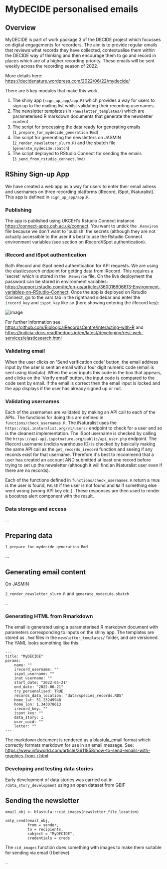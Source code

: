 # MyDECIDE personalised emails

## Overview

MyDECIDE is part of work package 3 of the DECIDE project which focusses on digital engagements for recorders. The aim is to provide regular emails that reviews what records they have collected, contextualise them within the DECIDE way of thinking and then encourage them to go and record in places which are of a higher recording priority. These emails will be sent weekly across the recording season of 2022.

More details here: https://decidenature.wordpress.com/2022/06/22/mydecide/

There are 5 key modules that make this work.

 1. The shiny app (`sign_up_app/app.R`) which provides a way for users to sign up to the mailing list whilst validating their recording usernames.
 2. The newsletter templates (in `/newsletter_templates/`) which are parameterised R markdown documents that generate the newsletter content
 3. The script for processing the data ready for generating emails (`1_prepare_for_mydecide_generation.Rmd`)
 4. The script for generating the newsletters on JASMIN (`2_render_newsletter_slurm.R`) and the sbatch file (`generate_mydecide.sbatch`)
 5. The script deployed to RStudio Connect for sending the emails (`3_send_from_rstudio_connect.Rmd`)

## RShiny Sign-up App

We have created a web app as a way for users to enter their email adress and usernames on three recording platforms (iRecord, iSpot, iNaturalist). This app is defined in `sign_up_app/app.R`.

### Publishing

The app is published using UKCEH's Rstudio Connect instance https://connect-apps.ceh.ac.uk/connect. You want to untick the `.Renviron` file because we don't want to 'publish' the secrets (although they are not actually accessible to the user it's best to use the Rstudio Connect environment variables (see section on iRecord/iSpot authentication).

### iRecord and iSpot authentication

Both iRecord and iSpot need authentication for API requests. We are using the elasticsearch endpoint for getting data from iRecord. This requires a 'secret' which is stored in the `.Renviron` file. On the live deployment the password can be stored in environment variables: https://support.rstudio.com/hc/en-us/articles/360016606613-Environment-variables-on-RStudio-Connect. Once the app is deployed on Rstudio Connect, go to the vars tab in the righthand sidebar and enter the `irecord_key` and `ispot_key` like so (here showing entering the iRecord key):

![image](https://user-images.githubusercontent.com/17750766/148048651-29a304af-4c1d-40f3-a752-8616129e345d.png)

For further information see: https://github.com/BiologicalRecordsCentre/interacting-with-R and https://indicia-docs.readthedocs.io/en/latest/developing/rest-web-services/elasticsearch.html

### Validating email

When the user clicks on 'Send verification code' button, the email address input by the user is sent an email with a four digit numeric code (email is sent using blastula). When the user inputs this code in the box that appears, and clicks on the 'Verify email' button, the input code is compared to the code sent by email. If the email is correct then the email input is locked and the app displays if the user has already signed up or not.

### Validating usernames

Each of the usernames are validated by making an API call to each of the APIs. The functions for doing this are defined in `functions/check_usernames.R`. The iNaturalist uses the `https://api.inaturalist.org/v1/users/` endpoint to check for a user and so is the cleanest implementation. The iSpot username is checked by calling the `https://api-api.ispotnature.org/public/api_user.php` endpoint. The iRecord username (indicia warehouse ID) is checked by basically making the same API call as the `get_records_irecord` function and seeing if any records exist for that username. Therefore it's best to recommend that a user has created an account AND submitted at least one record before trying to set up the newsletter (although it will find an iNaturalist user even if there are no records).

Each of the functions defined in `functions/check_usernames.R` return a `TRUE` is the user is found, `FALSE` if the user is not found and `NA` if something else went wrong (wrong API key etc.). These responses are then used to render a boostrap alert component with the result.

### Data storage and access

...

## Preparing data

`1_prepare_for_mydecide_generation.Rmd`

...

## Generating email content

On JASMIN

`2_render_newsletter_slurm.R` and `generate_mydecide.sbatch`

..

### Generating HTML from Rmarkdown

The email is generated using a parameterised R markdown document with parameters corresponding to inputs on the shiny app. The templates are stored as `.Rmd` files in the `newsletter_templates/` folder, and are versioned. The YAML looks something like this:

```
---
title: "MyDECIDE"
params:
    name: ""
    irecord_username: ""
    ispot_username: ""
    inat_username: ""
    start_date: "2022-05-21"
    end_date: "2022-06-21"
    try_personalised: TRUE
    records_data_location: "data/species_records.RDS"
    home_lat: 51.23249948
    home_lon: 1.343078613
    irecord_key: ""
    ispot_key: ""
    data_story: 1
    user_uuid: ""
    letter: ""
---
```

The markdown document is rendered as a blastula_email format which correctly formats markdown for use in an email message. See: https://www.infoworld.com/article/3611858/how-to-send-emails-with-graphics-from-r.html

### Developing and testing data stories

Early development of data stories was carried out in `/data_story_development` using an open dataset from GBIF

## Sending the newsletter

```
email_obj <- blastula:::cid_images(newsletter_file_location)
        
smtp_send(email_obj,
          from = sender,
          to = recipients,
          subject = "MyDECIDE",
          credentials = creds
```

The `cid_images` function does something with images to make them suitable for sending via email (I believe).
 
..

